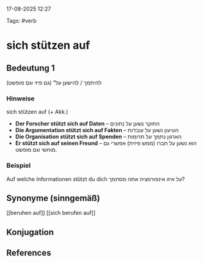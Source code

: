 
17-08-2025 12:27


Tags: #verb

# sich stützen auf


## Bedeutung 1
להיתמך / להישען על“ (גם פיזי וגם מופשט)

### Hinweise
sich stützen auf (+ Akk.)
- **Der Forscher stützt sich auf Daten** – החוקר נשען על נתונים
- **Die Argumentation stützt sich auf Fakten** – הטיעון נשען על עובדות
- **Die Organisation stützt sich auf Spenden** – הארגון נתמך על תרומות
- **Er stützt sich auf seinen Freund** – הוא נשען על חברו (ממש פיזית)
אפשרי גם מוחשי וגם מופשט.
### Beispiel
Auf welche Informationen stützt du dich
על איזו אינפורמציה אתה מסתמך?

## Synonyme (sinngemäß)
[[beruhen auf]]
[[sich berufen auf]]

## Konjugation


## References

